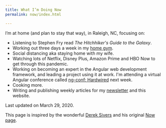 ```yaml
---
title: What I’m Doing Now
permalink: now/index.html

---
```

I’m at home (and plan to stay that way), in Raleigh, NC, focusing on:

* Listening to Stephen Fry read _The Hitchhiker's Guide to the Galaxy_.
* Working out three days a week in my [home gym](https://joshuakeel.com/the-joys-of-a-home-gym/).
* Social distancing aka staying home with my wife.
* Watching lots of Netflix, Disney Plus, Amazon Prime and HBO Now to get through this pandemic.
* Working on becoming an expert in the Angular web development framework, and leading a project using it at work. I'm attending a virtual Angular conference called [ng-conf: Hardwired](https://www.ng-conf.org/) next week.
* Cooking more.
* Writing and publishing weekly articles for my [newsletter](/subscribe/) and this website.

Last updated on March 29, 2020.

This page is inspired by the wonderful [Derek Sivers](https://sivers.org/now) and his original [Now page](https://nownownow.com/about).